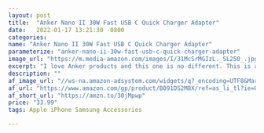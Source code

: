 ```yaml
---
layout: post
title:  "Anker Nano II 30W Fast USB C Quick Charger Adapter"
date:   2022-01-17 13:21:30 -0800
categories: 
name: "Anker Nano II 30W Fast USB C Quick Charger Adapter"
parameterize: "anker-nano-ii-30w-fast-usb-c-quick-charger-adapter"
image_url: "https://m.media-amazon.com/images/I/31McSrMGIzL._SL250_.jpg"
excerpt: "I love Anker products and this one is no different. This is a new updated version of an older model. This was has a much smaller profile. This is my travel charger and I never go anywhere without it, this is a rapid charger I use for my iPhone 13 pro max."
description: ""
af_image_url: "//ws-na.amazon-adsystem.com/widgets/q?_encoding=UTF8&MarketPlace=US&ASIN=B091DS2M8X&ServiceVersion=20070822&ID=AsinImage&WS=1&Format=_SL160_&tag=shouldbuy0b-20"
af_url: "https://www.amazon.com/gp/product/B091DS2M8X/ref=as_li_tl?ie=UTF8&camp=1789&creative=9325&creativeASIN=B091DS2M8X&linkCode=as2&tag=shouldbuy0b-20&linkId=e0dd785647cd6da7e224318976edfbe4"
af_short_url: "https://amzn.to/30jMpwp"
price: "33.99"
tags: Apple iPhone Samsung Accessories

---
```

